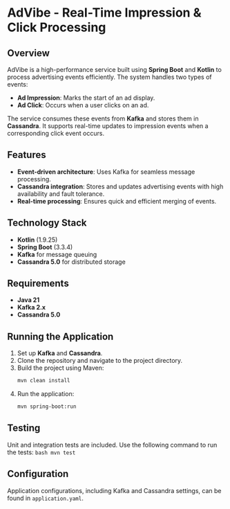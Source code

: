 # AdVibe - Real-Time Impression & Click Processing

## Overview
AdVibe is a high-performance service built using **Spring Boot** and **Kotlin** to process advertising events efficiently. The system handles two types of events:
- **Ad Impression**: Marks the start of an ad display.
- **Ad Click**: Occurs when a user clicks on an ad.

The service consumes these events from **Kafka** and stores them in **Cassandra**. It supports real-time updates to impression events when a corresponding click event occurs.

## Features
- **Event-driven architecture**: Uses Kafka for seamless message processing.
- **Cassandra integration**: Stores and updates advertising events with high availability and fault tolerance.
- **Real-time processing**: Ensures quick and efficient merging of events.

## Technology Stack
- **Kotlin** (1.9.25)
- **Spring Boot** (3.3.4)
- **Kafka** for message queuing
- **Cassandra 5.0** for distributed storage

## Requirements
- **Java 21**
- **Kafka 2.x**
- **Cassandra 5.0**

## Running the Application
1. Set up **Kafka** and **Cassandra**.
2. Clone the repository and navigate to the project directory.
3. Build the project using Maven:
   ```bash
   mvn clean install
    ```
4. Run the application:
    ```bash
    mvn spring-boot:run
    ```
## Testing
Unit and integration tests are included. Use the following command to run the tests:
    ```bash
    mvn test
    ```
## Configuration

Application configurations, including Kafka and Cassandra settings, can be found in `application.yaml`.

